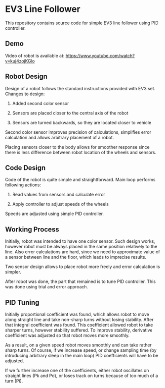 # EV3 Line Follower

This repository contains source code for simple EV3 line follower using PID controller.

## Demo

Video of robot is available at:
https://www.youtube.com/watch?v=kuj4zojKGlo

## Robot Design

Design of a robot follows the standard instructions provided with EV3 set. Changes to design:

1. Added second color sensor

2. Sensors are placed closer to the central axis of the robot

3. Sensors are turned backwards, so they are located closer to vehicle

Second color sensor improves precision of calculations, simplifies error calculation and allows arbitrary placement of a robot.

Placing sensors closer to the body allows for smoother response since there is less difference between robot location of the wheels and sensors.

## Code Design

Code of the robot is quite simple and straightforward. Main loop performs following actions:

1. Read values from sensors and calculate error

2. Apply controller to adjust speeds of the wheels

Speeds are adjusted using simple PID controller.


## Working Process

Initially, robot was intended to have one color sensor. Such design works, however robot must be always placed in the same position relatively to the line. Also error calculations are hard, since we need to approximate value of a sensor between line and the floor, which leads to imprecise results.

Two sensor design allows to place robot more freely and error calculation is simpler.

After robot was done, the part that remained is to tune PID controller. This was done using trial and error approach.

## PID Tuning

Initially proportional coefficient was found, which allows robot to move along straight line and take non-sharp turns without losing stability. After that integral coefficient was found. This coefficient allowed robot to take sharper turns, however stability suffered. To improve stability, derivative coefficient was adjusted so that robot moves more smoothly.

As a result, on a given speed robot moves smoothly and can take rather sharp turns. Of course, if we increase speed, or change sampling time (by introducing arbitrary sleep in the main loop) PID coefficients will have to be adjusted.

If we further increase one of the coefficients, either robot oscillates on straight lines (Pk and Pd), or loses track on turns because of too much of a turn (Pi).
